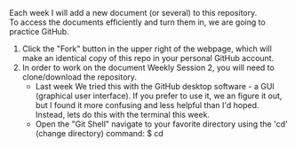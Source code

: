 Each week I will add a new document (or several) to this repository.  
To access the documents efficiently and turn them in, we are going to practice GitHub.

1.  Click the "Fork" button in the upper right of the webpage, which will make an identical copy of this repo in your personal GitHub account.
2.  In order to work on the document Weekly Session 2, you will need to clone/download the repository.  
    * Last week We tried this with the GitHub desktop software - a GUI (graphical user interface).
      If you prefer to use it, we an figure it out, but I found it more confusing and less helpful than I'd hoped.  
      Instead, lets do this with the terminal this week.
    * Open the "Git Shell" navigate to your favorite directory using the 'cd' (change directory) command:
      $ cd 
      
